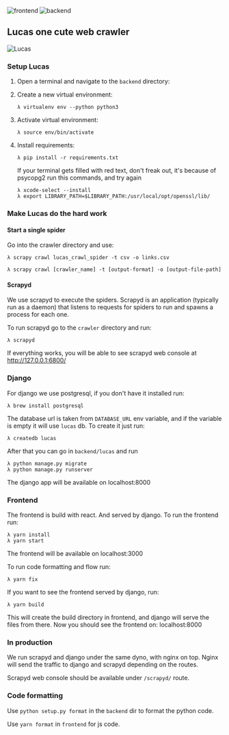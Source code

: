 ![frontend](https://github.com/ralucaportase/lucas/workflows/frontend/badge.svg)
![backend](https://github.com/ralucaportase/lucas/workflows/backend/badge.svg)

## Lucas one cute web crawler

![Lucas](https://i.insider.com/5b1aae9d1ae66220008b4e20?width=1200&format=jpeg)

### Setup Lucas

1. Open a terminal and navigate to the `backend` directory:
2. Create a new virtual environment:

    ```
    λ virtualenv env --python python3
    ```
3. Activate virtual environment:

    ```
    λ source env/bin/activate
    ```
4. Install requirements:
    ```
    λ pip install -r requirements.txt
    ```
    If your terminal gets filled with red text, don't freak out, it's because of psycopg2 run this commands, and try again 
    ```
    λ xcode-select --install
    λ export LIBRARY_PATH=$LIBRARY_PATH:/usr/local/opt/openssl/lib/
    ```
    
### Make Lucas do the hard work

#### Start a single spider

Go into the crawler directory and use:
```
λ scrapy crawl lucas_crawl_spider -t csv -o links.csv
```

```
λ scrapy crawl [crawler_name] -t [output-format] -o [output-file-path]
```

#### Scrapyd

We use scrapyd to execute the spiders. Scrapyd is an application (typically run as a daemon) that listens to requests for spiders to run and spawns a process for each one.

To run scrapyd go to the `crawler` directory and run:
```
λ scrapyd
```
If everything works, you will be able to see scrapyd web console at http://127.0.0.1:6800/

### Django

For django we use postgresql, if you don't have it installed run:
```
λ brew install postgresql
```

The database url is taken from `DATABASE_URL` env variable, and if the variable is empty it will use `lucas` db.
To create it just run:
```
λ createdb lucas
```

After that you can go in `backend/lucas` and run
```
λ python manage.py migrate
λ python manage.py runserver
```
The django app will be available on localhost:8000

### Frontend

The frontend is build with react. And served by django. 
To run the frontend run:
```
λ yarn install
λ yarn start
```
The frontend will be available on localhost:3000

To run code formatting and flow run:
```
λ yarn fix
```

If you want to see the frontend served by django, run:
```
λ yarn build
```
This will create the build directory in frontend, and django will serve the files from there.
Now you should see the frontend on: localhost:8000

### In production

We run scrapyd and django under the same dyno, with nginx on top.
Nginx will send the traffic to django and scrapyd depending on the routes.

Scrapyd web console should be available under `/scrapyd/` route.  


### Code formatting
Use `python setup.py format` in the `backend` dir to format the python code.

Use `yarn format` in `frontend` for js code.
